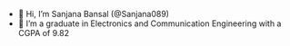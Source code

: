 - 👋 Hi, I’m Sanjana Bansal (@Sanjana089)
- 🌱 I’m a graduate in Electronics and Communication Engineering with a CGPA of 9.82

<!---
Sanjana089/Sanjana089 is a ✨ special ✨ repository because its `README.md` (this file) appears on your GitHub profile.
You can click the Preview link to take a look at your changes.
--->

